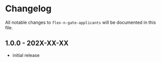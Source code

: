 # Changelog

All notable changes to `flex-n-gate-applicants` will be documented in this file.

## 1.0.0 - 202X-XX-XX

- initial release
